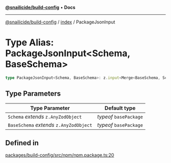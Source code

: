 [**@snailicide/build-config**](../../README.md) • **Docs**

---

[@snailicide/build-config](../../README.md) / [index](../README.md) / PackageJsonInput

# Type Alias: PackageJsonInput\<Schema, BaseSchema\>

```ts
type PackageJsonInput<Schema, BaseSchema>: z.input<Merge<BaseSchema, Schema>>;
```

## Type Parameters

| Type Parameter                          | Default type           |
| --------------------------------------- | ---------------------- |
| `Schema` _extends_ `z.AnyZodObject`     | _typeof_ `basePackage` |
| `BaseSchema` _extends_ `z.AnyZodObject` | _typeof_ `basePackage` |

## Defined in

[packages/build-config/src/npm/npm.package.ts:20](https://github.com/gbtunney/snailicide-monorepo/blob/master/packages/build-config/src/npm/npm.package.ts#L20)
